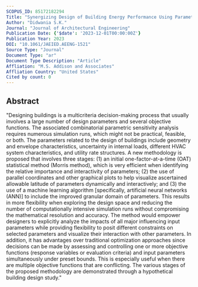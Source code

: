 ```yaml
---
SCOPUS_ID: 85172182294
Title: "Synergizing Design of Building Energy Performance Using Parametric Analysis, Dynamic Visualization, and Neural Network Modeling"
Author: "Didwania S.K."
Journal: "Journal of Architectural Engineering"
Publication Date: {'$date': '2023-12-01T00:00:00Z'}
Publication Year: 2023
DOI: "10.1061/JAEIED.AEENG-1521"
Source Type: "Journal"
Document Type: "ar"
Document Type Description: "Article"
Affliation: "M.S. Addison and Associates"
Affliation Country: "United States"
Cited by count: 0
---
```


## Abstract
"Designing buildings is a multicriteria decision-making process that usually involves a large number of design parameters and several objective functions. The associated combinatorial parametric sensitivity analysis requires numerous simulation runs, which might not be practical, feasible, or both. The parameters related to the design of buildings include geometry and envelope characteristics, uncertainty in internal loads, different HVAC system characteristics, and utility rate structures. A new methodology is proposed that involves three stages: (1) an initial one-factor-at-a-time (OAT) statistical method (Morris method), which is very efficient when identifying the relative importance and interactivity of parameters; (2) the use of parallel coordinates and other graphical plots to help visualize ascertained allowable latitude of parameters dynamically and interactively; and (3) the use of a machine learning algorithm [specifically, artificial neural networks (ANN)] to include the improved granular domain of parameters. This results in more flexibility when exploring the design space and reducing the number of computationally intensive simulation runs without compromising the mathematical resolution and accuracy. The method would empower designers to explicitly analyze the impacts of all major influencing input parameters while providing flexibility to posit different constraints on selected parameters and visualize their interaction with other parameters. In addition, it has advantages over traditional optimization approaches since decisions can be made by assessing and controlling one or more objective functions (response variables or evaluation criteria) and input parameters simultaneously under preset bounds. This is especially useful when there are multiple objective functions that are conflicting. The various stages of the proposed methodology are demonstrated through a hypothetical building design study."
